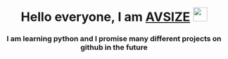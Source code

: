 <h1 align="center">Hello everyone, I am <a href="https://t.me/+e6vvsdIzwv1mNmZi" target="_blank"> AVSIZE</a> 
<img src="https://github.com/blackcater/blackcater/raw/main/images/Hi.gif" height="32"/></h1>
<h3 align="center">I am learning python and I promise many different projects on github in the future</h3>
